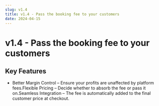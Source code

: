 ```yaml
---
slug: v1.4
title: v1.4 - Pass the booking fee to your customers
date: 2024-04-15
---
```


# v1.4 - Pass the booking fee to your customers

## Key Features

- Better Margin Control – Ensure your profits are unaffected by platform fees.Flexible Pricing – Decide whether to absorb the fee or pass it on.Seamless Integration – The fee is automatically added to the final customer price at checkout.
